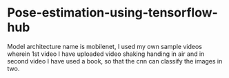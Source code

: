# Pose-estimation-using-tensorflow-hub
Model architecture name is mobilenet, I used my own sample videos wherein 1st video I have uploaded video shaking handing in air and in second video I have used a book, so that the cnn can classify the images in two.
